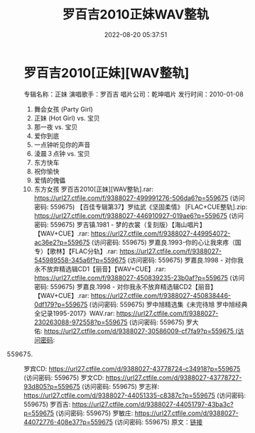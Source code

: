 ﻿---
title: 罗百吉2010正妹WAV整轨
date: 2022-08-20 05:37:51
categories: WAV车载音乐、镜像
tags: 华语中文
---
# 罗百吉2010[正妹][WAV整轨]

专辑名称：正妹
演唱歌手：罗百吉
唱片公司：乾坤唱片
发行时间：2010-01-08
01. 舞会女孩 (Party Girl)
02. 正妹 (Hot Girl) vs. 宝贝
03. 那一夜 vs. 宝贝
04. 爱你到底
05. 一点钟听见你的声音
06. 淩晨３点钟 vs. 宝贝
07. 东方快车
08. 祝你愉快
09. 爱情的傀儡
10. 东方女孩
罗百吉2010[正妹][WAV整轨].rar: https://url27.ctfile.com/f/9388027-499991276-506da6?p=559675
(访问密码: 559675)
【百佳专辑第37】罗纮武《坚固柔情》 [FLAC+CUE整轨].zip: https://url27.ctfile.com/f/9388027-446910927-019ae6?p=559675
(访问密码: 559675)
罗吉镇.1981 - 梦的衣裳（复刻版）【海山唱片】【WAV+CUE】.rar: https://url27.ctfile.com/f/9388027-449954072-ac36e2?p=559675
(访问密码: 559675)
罗嘉良.1993-你的心让我來疼（国专）【歌林】【FLAC分轨】.rar: https://url27.ctfile.com/f/9388027-545989558-345a6f?p=559675
(访问密码: 559675)
罗嘉良.1998 - 对你我永不放弃精选辑CD1【丽音】【WAV+CUE】.rar: https://url27.ctfile.com/f/9388027-450839235-23b0af?p=559675
(访问密码: 559675)
罗嘉良.1998 - 对你我永不放弃精选辑CD2【丽音】【WAV+CUE】.rar: https://url27.ctfile.com/f/9388027-450838446-0df179?p=559675
(访问密码: 559675)
罗中旭精选集《未完待旭 罗中旭经典全记录1995-2017》WAV.rar: https://url27.ctfile.com/f/9388027-230263088-972558?p=559675
(访问密码: 559675)
罗大佑: https://url27.ctfile.com/d/9388027-30586009-cf7fa9?p=559675 (访问密码:
559675)
罗宾CD: https://url27.ctfile.com/d/9388027-43778724-c34918?p=559675
(访问密码: 559675)
罗文CD: https://url27.ctfile.com/d/9388027-43778727-93d805?p=559675
(访问密码: 559675)
罗志祥: https://url27.ctfile.com/d/9388027-44051335-c8387c?p=559675
(访问密码: 559675)
罗百吉: https://url27.ctfile.com/d/9388027-44051797-43ba3c?p=559675
(访问密码: 559675)
罗敏庄: https://url27.ctfile.com/d/9388027-44072776-408e37?p=559675
(访问密码: 559675)
原文：[链接](https://blog.sina.com.cn/s/blog_1647c7e7601030yyk.html)